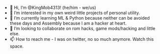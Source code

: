 - 👋 Hi, I’m @KingMob4313! (he/him - we/us)
- 👀 I’m interested in my own weird little projects of personal utility.
- 🌱 I’m currently learning ML & Python because neither can be avoided these days and Assembly because I am a hacker at heart.
- 💞️ I’m looking to collaborate on rom hacks, game mods/hacking and little else.
- 📫 How to reach me - I was on twitter, no so much anymore.  Watch this space.

<!---
KingMob4313/KingMob4313 is a ✨ special ✨ repository because its `README.md` (this file) appears on your GitHub profile.
You can click the Preview link to take a look at your changes.
--->
